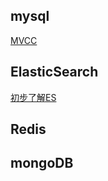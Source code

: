 
## mysql

[MVCC](mysql/mvcc.md)



##  ElasticSearch


[初步了解ES](elasticsearch/main.md)



##  Redis



##  mongoDB
